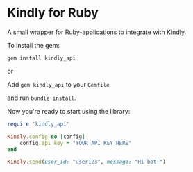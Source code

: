 # Kindly for Ruby

A small wrapper for Ruby-applications to integrate with [Kindly](https://kindly.gitbooks.io/kindly/).

To install the gem:

`gem install kindly_api`

or

Add `gem kindly_api` to your `Gemfile`

and run `bundle install`.

Now you're ready to start using the library:

```ruby
require 'kindly_api'

Kindly.config do |config|
    config.api_key = "YOUR API KEY HERE"
end

Kindly.send(user_id: "user123", message: "Hi bot!")

```
